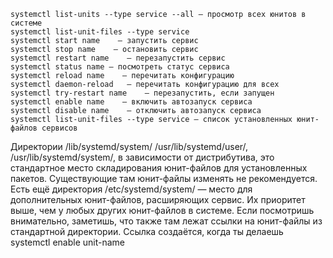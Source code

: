 

```
systemctl list-units --type service --all — просмотр всех юнитов в системе
systemctl list-unit-files --type service
systemctl start name    — запустить сервис
systemctl stop name    — остановить сервис
systemctl restart name    — перезапустить сервис
systemctl status name — посмотреть статус сервиса
systemctl reload name    — перечитать конфигурацию
systemctl daemon-reload   — перечитать конфигурацию для всех
systemctl try-restart name    — перезапустить, если запущен
systemctl enable name    — включить автозапуск сервиса
systemctl disable name    — отключить автозапуск сервиса
systemctl list-unit-files --type service — список установленных юнит-файлов сервисов
```

Директории /lib/systemd/system/ /usr/lib/systemd/user/, /usr/lib/systemd/system/, в зависимости от дистрибутива, это стандартное место складирования юнит-файлов для установленных пакетов. Существующие там юнит-файлы изменять не рекомендуется. Есть ещё директория /etc/systemd/system/ — место для дополнительных юнит-файлов, расширяющих сервис. Их приоритет выше, чем у любых других юнит-файлов в системе. Если посмотришь внимательно, заметишь, что также там лежат ссылки на юнит-файлы из стандартной директории. Ссылка создаётся, когда ты делаешь systemctl enable unit-name
